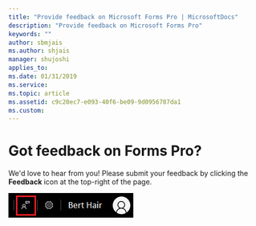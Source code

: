 ```yaml
---
title: "Provide feedback on Microsoft Forms Pro | MicrosoftDocs"
description: "Provide feedback on Microsoft Forms Pro"
keywords: ""
author: sbmjais
ms.author: shjais
manager: shujoshi
applies_to: 
ms.date: 01/31/2019
ms.service: 
ms.topic: article
ms.assetid: c9c20ec7-e093-40f6-be09-9d0956787da1
ms.custom: 
---
```

# Got feedback on Forms Pro?

We'd love to hear from you! Please submit your feedback by clicking the **Feedback** icon at the top-right of the page.

![give feedback](media/feedback.png "Give feedback")  
